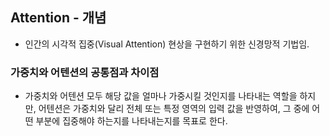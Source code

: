 

## Attention - 개념

- 인간의 시각적 집중(Visual Attention) 현상을 구현하기 위한 신경망적 기법임.

### 가중치와 어텐션의 공통점과 차이점 
- 가중치와 어텐션 모두 해당 값을 얼마나 가중시킬 것인지를 나타내는 역할을 하지만, 어텐션은 가중치와 달리 전체 또는 특정 영역의 입력 값을 반영하여, 그 중에 어떤 부분에 집중해야 하는지를 나타내는지를 목표로 한다.
